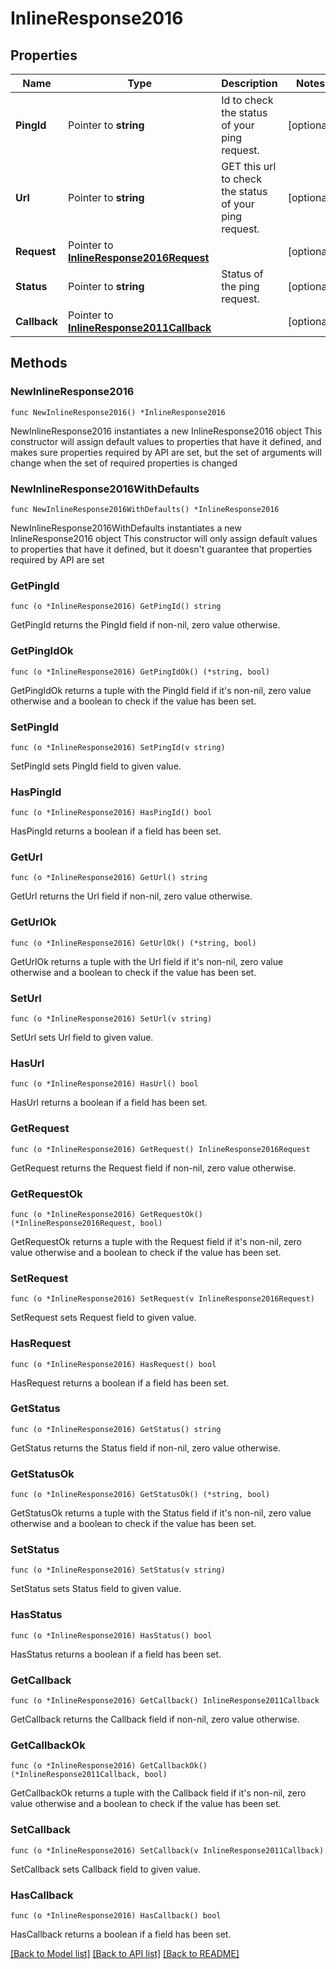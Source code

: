 # InlineResponse2016

## Properties

Name | Type | Description | Notes
------------ | ------------- | ------------- | -------------
**PingId** | Pointer to **string** | Id to check the status of your ping request. | [optional] 
**Url** | Pointer to **string** | GET this url to check the status of your ping request. | [optional] 
**Request** | Pointer to [**InlineResponse2016Request**](InlineResponse2016Request.md) |  | [optional] 
**Status** | Pointer to **string** | Status of the ping request. | [optional] 
**Callback** | Pointer to [**InlineResponse2011Callback**](InlineResponse2011Callback.md) |  | [optional] 

## Methods

### NewInlineResponse2016

`func NewInlineResponse2016() *InlineResponse2016`

NewInlineResponse2016 instantiates a new InlineResponse2016 object
This constructor will assign default values to properties that have it defined,
and makes sure properties required by API are set, but the set of arguments
will change when the set of required properties is changed

### NewInlineResponse2016WithDefaults

`func NewInlineResponse2016WithDefaults() *InlineResponse2016`

NewInlineResponse2016WithDefaults instantiates a new InlineResponse2016 object
This constructor will only assign default values to properties that have it defined,
but it doesn't guarantee that properties required by API are set

### GetPingId

`func (o *InlineResponse2016) GetPingId() string`

GetPingId returns the PingId field if non-nil, zero value otherwise.

### GetPingIdOk

`func (o *InlineResponse2016) GetPingIdOk() (*string, bool)`

GetPingIdOk returns a tuple with the PingId field if it's non-nil, zero value otherwise
and a boolean to check if the value has been set.

### SetPingId

`func (o *InlineResponse2016) SetPingId(v string)`

SetPingId sets PingId field to given value.

### HasPingId

`func (o *InlineResponse2016) HasPingId() bool`

HasPingId returns a boolean if a field has been set.

### GetUrl

`func (o *InlineResponse2016) GetUrl() string`

GetUrl returns the Url field if non-nil, zero value otherwise.

### GetUrlOk

`func (o *InlineResponse2016) GetUrlOk() (*string, bool)`

GetUrlOk returns a tuple with the Url field if it's non-nil, zero value otherwise
and a boolean to check if the value has been set.

### SetUrl

`func (o *InlineResponse2016) SetUrl(v string)`

SetUrl sets Url field to given value.

### HasUrl

`func (o *InlineResponse2016) HasUrl() bool`

HasUrl returns a boolean if a field has been set.

### GetRequest

`func (o *InlineResponse2016) GetRequest() InlineResponse2016Request`

GetRequest returns the Request field if non-nil, zero value otherwise.

### GetRequestOk

`func (o *InlineResponse2016) GetRequestOk() (*InlineResponse2016Request, bool)`

GetRequestOk returns a tuple with the Request field if it's non-nil, zero value otherwise
and a boolean to check if the value has been set.

### SetRequest

`func (o *InlineResponse2016) SetRequest(v InlineResponse2016Request)`

SetRequest sets Request field to given value.

### HasRequest

`func (o *InlineResponse2016) HasRequest() bool`

HasRequest returns a boolean if a field has been set.

### GetStatus

`func (o *InlineResponse2016) GetStatus() string`

GetStatus returns the Status field if non-nil, zero value otherwise.

### GetStatusOk

`func (o *InlineResponse2016) GetStatusOk() (*string, bool)`

GetStatusOk returns a tuple with the Status field if it's non-nil, zero value otherwise
and a boolean to check if the value has been set.

### SetStatus

`func (o *InlineResponse2016) SetStatus(v string)`

SetStatus sets Status field to given value.

### HasStatus

`func (o *InlineResponse2016) HasStatus() bool`

HasStatus returns a boolean if a field has been set.

### GetCallback

`func (o *InlineResponse2016) GetCallback() InlineResponse2011Callback`

GetCallback returns the Callback field if non-nil, zero value otherwise.

### GetCallbackOk

`func (o *InlineResponse2016) GetCallbackOk() (*InlineResponse2011Callback, bool)`

GetCallbackOk returns a tuple with the Callback field if it's non-nil, zero value otherwise
and a boolean to check if the value has been set.

### SetCallback

`func (o *InlineResponse2016) SetCallback(v InlineResponse2011Callback)`

SetCallback sets Callback field to given value.

### HasCallback

`func (o *InlineResponse2016) HasCallback() bool`

HasCallback returns a boolean if a field has been set.


[[Back to Model list]](../README.md#documentation-for-models) [[Back to API list]](../README.md#documentation-for-api-endpoints) [[Back to README]](../README.md)


